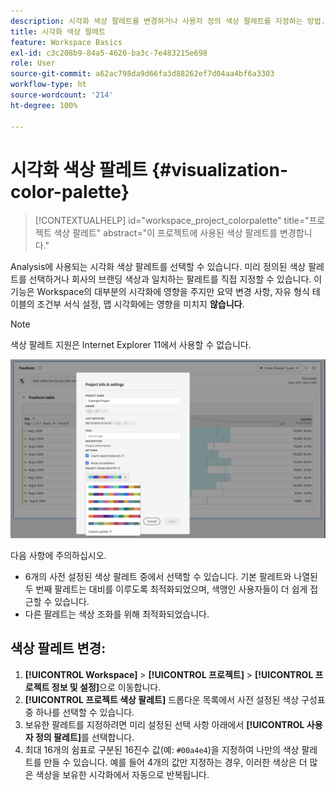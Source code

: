 ```yaml
---
description: 시각화 색상 팔레트를 변경하거나 사용자 정의 색상 팔레트를 지정하는 방법.
title: 시각화 색상 팔레트
feature: Workspace Basics
exl-id: c3c208b9-84a5-4620-ba3c-7e483215e698
role: User
source-git-commit: a62ac798da9d66fa3d88262ef7d04aa4bf6a3303
workflow-type: ht
source-wordcount: '214'
ht-degree: 100%

---
```


# 시각화 색상 팔레트 {#visualization-color-palette}

<!-- markdownlint-disable MD034 -->

>[!CONTEXTUALHELP]
>id="workspace_project_colorpalette"
>title="프로젝트 색상 팔레트"
>abstract="이 프로젝트에 사용된 색상 팔레트를 변경합니다."

<!-- markdownlint-enable MD034 -->


Analysis에 사용되는 시각화 색상 팔레트를 선택할 수 있습니다. 미리 정의된 색상 팔레트를 선택하거나 회사의 브랜딩 색상과 일치하는 팔레트를 직접 지정할 수 있습니다. 이 기능은 Workspace의 대부분의 시각화에 영향을 주지만 요약 변경 사항, 자유 형식 테이블의 조건부 서식 설정, 맵 시각화에는 영향을 미치지 **않습니다**.

>[!NOTE]
>
>색상 팔레트 지원은 Internet Explorer 11에서 사용할 수 없습니다.

![프로젝트 정보 및 설정 창.](assets/color-palettes.png)

다음 사항에 주의하십시오.

* 6개의 사전 설정된 색상 팔레트 중에서 선택할 수 있습니다. 기본 팔레트와 나열된 두 번째 팔레트는 대비를 이루도록 최적화되었으며, 색맹인 사용자들이 더 쉽게 접근할 수 있습니다.
* 다른 팔레트는 색상 조화를 위해 최적화되었습니다.

## 색상 팔레트 변경:

1. **[!UICONTROL Workspace]** > **[!UICONTROL 프로젝트]** > **[!UICONTROL 프로젝트 정보 및 설정]**&#x200B;으로 이동합니다.
1. **[!UICONTROL 프로젝트 색상 팔레트]** 드롭다운 목록에서 사전 설정된 색상 구성표 중 하나를 선택할 수 있습니다.
1. 보유한 팔레트를 지정하려면 미리 설정된 선택 사항 아래에서 **[!UICONTROL 사용자 정의 팔레트]**&#x200B;를 선택합니다.
1. 최대 16개의 쉼표로 구분된 16진수 값(예: `#00a4e4`)을 지정하여 나만의 색상 팔레트를 만들 수 있습니다. 예를 들어 4개의 값만 지정하는 경우, 이러한 색상은 더 많은 색상을 보유한 시각화에서 자동으로 반복됩니다.

